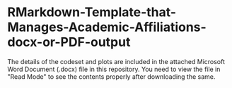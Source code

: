 # RMarkdown-Template-that-Manages-Academic-Affiliations-docx-or-PDF-output

The details of the codeset and plots are included in the attached Microsoft Word Document (.docx) file in this repository. 
You need to view the file in "Read Mode" to see the contents properly after downloading the same.
